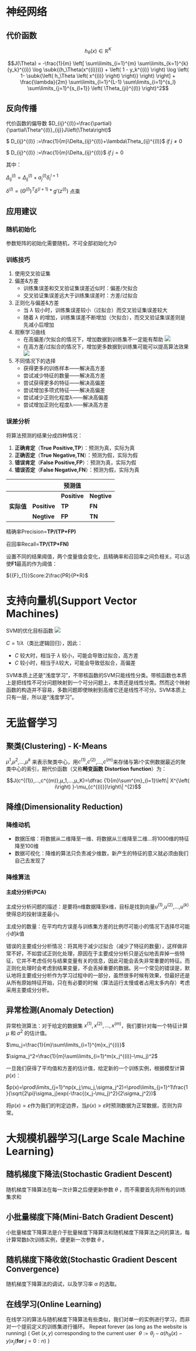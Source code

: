# 神经网络
## 代价函数
$$h_\theta\left(x\right)\in \mathbb{R}^{K}$$

$\newcommand{\subk}[1]{ #1_k }$

$$J(\Theta) = -\frac{1}{m} \left[ \sum\limits_{i=1}^{m} \sum\limits_{k=1}^{k} {y_k}^{(i)} \log \subk{(h_\Theta(x^{(i)}))} + \left( 1 - y_k^{(i)} \right) \log \left( 1- \subk{\left( h_\Theta \left( x^{(i)} \right) \right)} \right) \right] + \frac{\lambda}{2m} \sum\limits_{l=1}^{L-1} \sum\limits_{i=1}^{s_l} \sum\limits_{j=1}^{s_{l+1}} \left( \Theta_{ji}^{(l)} \right)^2$$

## 反向传播
代价函数的偏导数 $D_{ij}^{(l)}=\frac{\partial}{\partial\Theta^{(l)}_{ij}}J\left(\Theta\right)$

$ D_{ij}^{(l)} :=\frac{1}{m}\Delta_{ij}^{(l)}+\lambda\Theta_{ij}^{(l)}$ ${if}\; j \neq  0$

$ D_{ij}^{(l)} :=\frac{1}{m}\Delta_{ij}^{(l)}$ ${if}\; j = 0$

其中：

$\Delta_{ij}^{(l)}=\Delta_{ij}^{(l)}+a_{j}^{(l)}\delta_{i}^{l+1}$

$\delta^{(l)}=\left({\Theta^{(l)}}\right)^{T}\delta^{(l+1)}\ast g'\left(z^{(l)}\right)$ 点乘

## 应用建议

### 随机初始化
参数矩阵的初始化需要随机，不可全部初始化为0

### 训练技巧
1. 使用交叉验证集
2. 偏差&方差
    - 训练集误差和交叉验证集误差近似时：偏差/欠拟合
    - 交叉验证集误差远大于训练集误差时：方差/过拟合
3. 正则化与偏差&方差
    - 当 $\lambda$ 较小时，训练集误差较小（过拟合）而交叉验证集误差较大
    - 随着 $\lambda$ 的增加，训练集误差不断增加（欠拟合），而交叉验证集误差则是先减小后增加
4. 观察学习曲线
    - 在高偏差/欠拟合的情况下，增加数据到训练集不一定能有帮助
    ![](./images/4a5099b9f4b6aac5785cb0ad05289335.jpg)
    - 在高方差/过拟合的情况下，增加更多数据到训练集可能可以提高算法效果
    ![](./images/2977243994d8d28d5ff300680988ec34.jpg)
5. 不同情况下的选择
    - 获得更多的训练样本——解决高方差
    - 尝试减少特征的数量——解决高方差
    - 尝试获得更多的特征——解决高偏差
    - 尝试增加多项式特征——解决高偏差
    - 尝试减少正则化程度λ——解决高偏差
    - 尝试增加正则化程度λ——解决高方差

### 误差分析
将算法预测的结果分成四种情况：
	
1. **正确肯定**（**True Positive,TP**）：预测为真，实际为真
2. **正确否定**（**True Negative,TN**）：预测为假，实际为假
3. **错误肯定**（**False Positive,FP**）：预测为真，实际为假
4. **错误否定**（**False Negative,FN**）：预测为假，实际为真

|            |              | **预测值**    |             |
| ---------- | ------------ | ------------ | ----------- |
|            |              | **Positive** | **Negtive** |
| **实际值**  | **Positive** | **TP**       | **FN**      |
|            | **Negtive**  | **FP**       | **TN**      |

精确率Precision=**TP/(TP+FP)**

召回率Recall=**TP/(TP+FN)**

设置不同的结果阈值，两个度量值会变化，且精确率和召回率之间负相关。可以选使**F1**最高的作为阈值：

${{F}_{1}}Score:2\frac{PR}{P+R}$


# 支持向量机(Support Vector Machines)

SVM的优化目标函数
![](./images/cc66af7cbd88183efc07c8ddf09cbc73.png)

$C=1/\lambda$（类比逻辑回归），因此：
- $C$ 较大时，相当于 $\lambda$ 较小，可能会导致过拟合，高方差
- $C$ 较小时，相当于$\lambda$较大，可能会导致低拟合，高偏差

SVM本质上还是“浅度学习”，不带核函数的SVM只能线性分类。带核函数也本质上是把线性不可分问题映射到一个可分问题上，本质还是线性分类。然而这个映射函数的构造并不容易，多数问题即使映射到高维它还是线性不可分。SVM本质上只有一层，所以是“浅度学习”。



# 无监督学习

## 聚类(Clustering) - K-Means

$μ^1$,$μ^2$,...,$μ^k$ 来表示聚类中心，用$c^{(1)}$,$c^{(2)}$,...,$c^{(m)}$来存储与第$i$个实例数据最近的聚类中心的索引，期代价函数（又称**畸变函数** **Distortion function**）为：

$$J(c^{(1)},...,c^{(m)},μ_1,...,μ_K)=\dfrac {1}{m}\sum^{m}_{i=1}\left\| X^{\left( i\right) }-\mu_{c^{(i)}}\right\| ^{2}$$


## 降维(Dimensionality Reduction)

### 降维动机
- 数据压缩：将数据从二维降至一维、将数据从三维降至二维...将1000维的特征降至100维
- 数据可视化：降维的算法只负责减少维数，新产生的特征的意义就必须由我们自己去发现了

### 降维算法
#### 主成分分析(**PCA**)
主成分分析问题的描述：是要将$n$维数据降至$k$维，目标是找到向量$u^{(1)}$,$u^{(2)}$,...,$u^{(k)}$使得总的投射误差最小。

主成分的数量：在平均均方误差与训练集方差的比例尽可能小的情况下选择尽可能小的$k$值

错误的主要成分分析情况：将其用于减少过拟合（减少了特征的数量），这样做非常不好，不如尝试正则化处理，原因在于主要成分分析只是近似地丢弃掉一些特征，它并不考虑任何与结果变量有关的信息，因此可能会丢失非常重要的特征。而正则化处理时会考虑到结果变量，不会丢掉重要的数据。另一个常见的错误是，默认地将主要成分分析作为学习过程中的一部分，虽然很多时候有效果，但最好还是从所有原始特征开始，只在有必要的时候（算法运行太慢或者占用太多内存）考虑采用主要成分分析。


## 异常检测(Anomaly Detection)

异常检测算法：对于给定的数据集 $x^{(1)},x^{(2)},...,x^{(m)}$，我们要针对每一个特征计算 $\mu$ 和 $\sigma^2$ 的估计值。

$\mu_j=\frac{1}{m}\sum\limits_{i=1}^{m}x_j^{(i)}$

$\sigma_j^2=\frac{1}{m}\sum\limits_{i=1}^m(x_j^{(i)}-\mu_j)^2$

一旦我们获得了平均值和方差的估计值，给定新的一个训练实例，根据模型计算 $p(x)$：

$p(x)=\prod\limits_{j=1}^np(x_j;\mu_j,\sigma_j^2)=\prod\limits_{j=1}^1\frac{1}{\sqrt{2\pi}\sigma_j}exp(-\frac{(x_j-\mu_j)^2}{2\sigma_j^2})$

将$p(x) = \varepsilon$作为我们的判定边界，当$p(x) > \varepsilon$时预测数据为正常数据，否则为异常。



# 大规模机器学习(Large Scale Machine Learning)

## 随机梯度下降法(Stochastic Gradient Descent)
随机梯度下降算法在每一次计算之后便更新参数 ${{\theta }}$ ，而不需要首先将所有的训练集求和

## 小批量梯度下降(Mini-Batch Gradient Descent)
小批量梯度下降算法是介于批量梯度下降算法和随机梯度下降算法之间的算法，每计算常数$b$次训练实例，便更新一次参数  ${{\theta }}$ 。

## 随机梯度下降收敛(Stochastic Gradient Descent Convergence)
随机梯度下降算法的调试，以及学习率 $α$ 的选取。

## 在线学习(Online Learning)
在线学习的算法与随机梯度下降算法有些类似，我们对单一的实例进行学习，而非对一个提前定义的训练集进行循环。
 Repeat forever (as long as the website is running) {
  Get $\left(x,y\right)$ corresponding to the current user 
​        $\theta:={\theta}_{j}-\alpha\left( {h}_{\theta}\left({x}\right)-{y} \right){{x}_{j}}$
​       (**for** $j=0:n$) 
    }